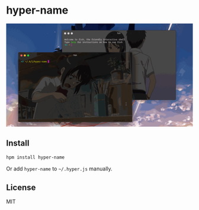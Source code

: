 # hyper-name

![hyper-name](./media/hyper-name.gif)

## Install

```bash
hpm install hyper-name
```

Or add `hyper-name` to `~/.hyper.js` manually.

## License

MIT